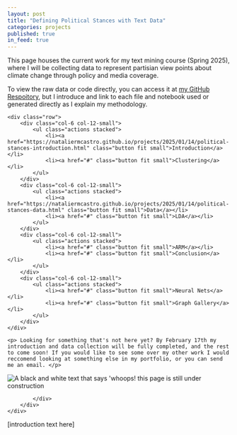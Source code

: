 ```yaml
---
layout: post
title: "Defining Political Stances with Text Data"
categories: projects
published: true
in_feed: true
---
```

This page houses the current work for my text mining course (Spring 2025), where I will be collecting data to represent partisian view points about climate change through policy and media coverage. 
 <section>

 </section>

 <section>

 To view the raw data or code directly, you can access it at [my GitHub Respoitory](https://github.com/NatalieRMCastro/climate-policy), but I introduce and link to each file and notebook used or generated directly as I explain my methodology.

 	<div class="row">
		<div class="col-6 col-12-small">
			<ul class="actions stacked">
				<li><a href="https://nataliermcastro.github.io/projects/2025/01/14/political-stances-introduction.html" class="button fit small">Introduction</a></li>
				<li><a href="#" class="button fit small">Clustering</a></li>
			</ul>
		</div>
		<div class="col-6 col-12-small">
			<ul class="actions stacked">
				<li><a href="https://nataliermcastro.github.io/projects/2025/01/14/political-stances-data.html" class="button fit small">Data</a></li>
				<li><a href="#" class="button fit small">LDA</a></li>
			</ul>
		</div>
		<div class="col-6 col-12-small">
			<ul class="actions stacked">
				<li><a href="#" class="button fit small">ARM</a></li>
				<li><a href="#" class="button fit small">Conclusion</a></li>
			</ul>
		</div>
		<div class="col-6 col-12-small">
			<ul class="actions stacked">
				<li><a href="#" class="button fit small">Neural Nets</a></li>
				<li><a href="#" class="button fit small">Graph Gallery</a></li>
			</ul>
		</div>
	</div>
 </section>



<section>

	<p> Looking for something that's not here yet? By February 17th my introduction and data collection will be fully completed, and the rest to come soon! If you would like to see some over my other work I would reccomend looking at something else in my portfolio, or you can send me an email. </p>

  <section>
	<div class="box alt">
		<div class="row gtr-50 gtr-uniform">
			<div class="col-12"><span class="image fit"><img src="/assets/images
/WHOOPS! THIS PAGE IS STILL UNDER CONSTRUCTION.jpg" alt="A black and white text that says 'whoops! this page is still under construction"  /></span> 
        
			</div>
		</div>
	</div>
</section>
[introduction text here] 
</section>
